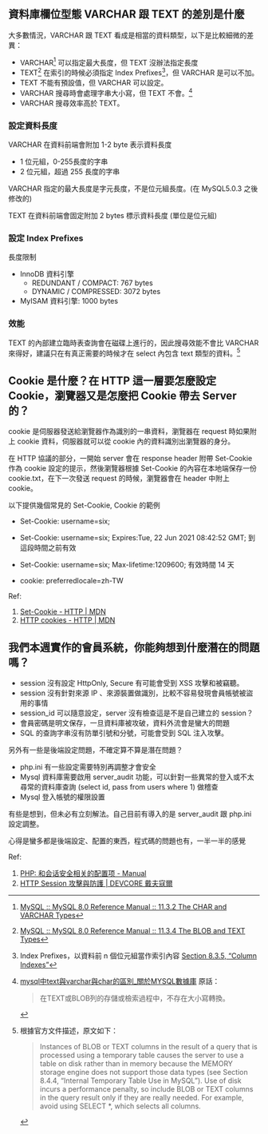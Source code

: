 ## 資料庫欄位型態 VARCHAR 跟 TEXT 的差別是什麼

大多數情況，VARCHAR 跟 TEXT 看成是相當的資料類型，以下是比較細微的差異：

- VARCHAR[^1] 可以指定最大長度，但 TEXT 沒辦法指定長度
- TEXT[^2] 在索引的時候必須指定 Index Prefixes[^3]，但 VARCHAR 是可以不加。
- TEXT 不能有預設值，但 VARCHAR 可以設定。
- VARCHAR 搜尋時會處理字串大小寫，但 TEXT 不會。[^4]
- VARCHAR 搜尋效率高於 TEXT。

### 設定資料長度
VARCHAR 在資料前端會附加 1-2 byte 表示資料長度
- 1 位元組，0-255長度的字串
- 2 位元組，超過 255 長度的字串

VARCHAR 指定的最大長度是字元長度，不是位元組長度。(在 MySQL5.0.3 之後修改的)

TEXT 在資料前端會固定附加 2 bytes 標示資料長度 (單位是位元組)

### 設定 Index Prefixes

長度限制
- InnoDB 資料引擎
  - REDUNDANT / COMPACT: 767 bytes
  - DYNAMIC / COMPRESSED: 3072 bytes
- MyISAM 資料引擎: 1000 bytes

### 效能

TEXT 的內部建立臨時表查詢會在磁碟上進行的，因此搜尋效能不會比 VARCHAR 來得好，建議只在有真正需要的時候才在 select 內包含 text 類型的資料。[^5]

## Cookie 是什麼？在 HTTP 這一層要怎麼設定 Cookie，瀏覽器又是怎麼把 Cookie 帶去 Server 的？

cookie 是伺服器發送給瀏覽器作為識別的一串資料，瀏覽器在 request 時如果附上 cookie 資料，伺服器就可以從 cookie 內的資料識別出瀏覽器的身分。

在 HTTP 協議的部分，一開始 server 會在 response header 附帶 Set-Cookie 作為 cookie 設定的提示，然後瀏覽器根據 Set-Cookie 的內容在本地端保存一份 cookie.txt，在下一次發送 request 的時候，瀏覽器會在 header 中附上 cookie。

以下提供幾個常見的 Set-Cookie, Cookie 的範例

- Set-Cookie: username=six;
- Set-Cookie: username=six; Expires:Tue, 22 Jun 2021 08:42:52 GMT;
  到這段時間之前有效
- Set-Cookie: username=six; Max-lifetime:1209600;
  有效時間 14 天

- cookie: preferredlocale=zh-TW

Ref:
1. [Set-Cookie - HTTP | MDN](https://developer.mozilla.org/zh-CN/docs/Web/HTTP/Headers/Set-Cookie)
2. [HTTP cookies - HTTP | MDN](https://developer.mozilla.org/zh-TW/docs/Web/HTTP/Cookies)

## 我們本週實作的會員系統，你能夠想到什麼潛在的問題嗎？

- session 沒有設定 HttpOnly, Secure 有可能會受到 XSS 攻擊和被竊聽。
- session 沒有針對來源 IP 、來源裝置做識別，比較不容易發現會員帳號被盜用的事情
- session_id 可以隨意設定，server 沒有檢查這是不是自己建立的 session？
- 會員密碼是明文保存，一旦資料庫被攻破，資料外流會是蠻大的問題
- SQL 的查詢字串沒有防單引號和分號，可能會受到 SQL 注入攻擊。

另外有一些是後端設定問題，不確定算不算是潛在問題？

- php.ini 有一些設定需要特別再調整才會安全
- Mysql 資料庫需要啟用 server_audit 功能，可以針對一些異常的登入或不太尋常的資料庫查詢 (select id, pass from users where 1) 做稽查
- Mysql 登入帳號的權限設置

有些是想到，但未必有立刻解法。自己目前有導入的是 server_audit 跟 php.ini 設定調整。

心得是蠻多都是後端設定、配置的東西，程式碼的問題也有，一半一半的感覺

Ref:
1. [PHP: 和会话安全相关的配置项 - Manual](https://www.php.net/manual/zh/session.security.ini.php)
2. [HTTP Session 攻擊與防護 | DEVCORE 戴夫寇爾](https://devco.re/blog/2014/06/03/http-session-protection/)


[^1]: [MySQL :: MySQL 8.0 Reference Manual :: 11.3.2 The CHAR and VARCHAR Types](https://dev.mysql.com/doc/refman/8.0/en/char.html)

[^2]: [MySQL :: MySQL 8.0 Reference Manual :: 11.3.4 The BLOB and TEXT Types](https://dev.mysql.com/doc/refman/8.0/en/blob.html)

[^3]: Index Prefixes，以資料前 n 個位元組當作索引內容 [Section 8.3.5, “Column Indexes”](https://dev.mysql.com/doc/refman/8.0/en/column-indexes.html)

[^4]: [mysql中text與varchar與char的區別_關於MYSQL數據庫](http://www.aspphp.online/shujuku/mysqlsjk/gymysql/201701/48552.html) 原話：
	> 在TEXT或BLOB列的存儲或檢索過程中，不存在大小寫轉換。

[^5]: 根據官方文件描述，原文如下：
	> Instances of BLOB or TEXT columns in the result of a query that is processed using a temporary table causes the server to use a table on disk rather than in memory because the MEMORY storage engine does not support those data types (see Section 8.4.4, “Internal Temporary Table Use in MySQL”). Use of disk incurs a performance penalty, so include BLOB or TEXT columns in the query result only if they are really needed. For example, avoid using SELECT *, which selects all columns.

